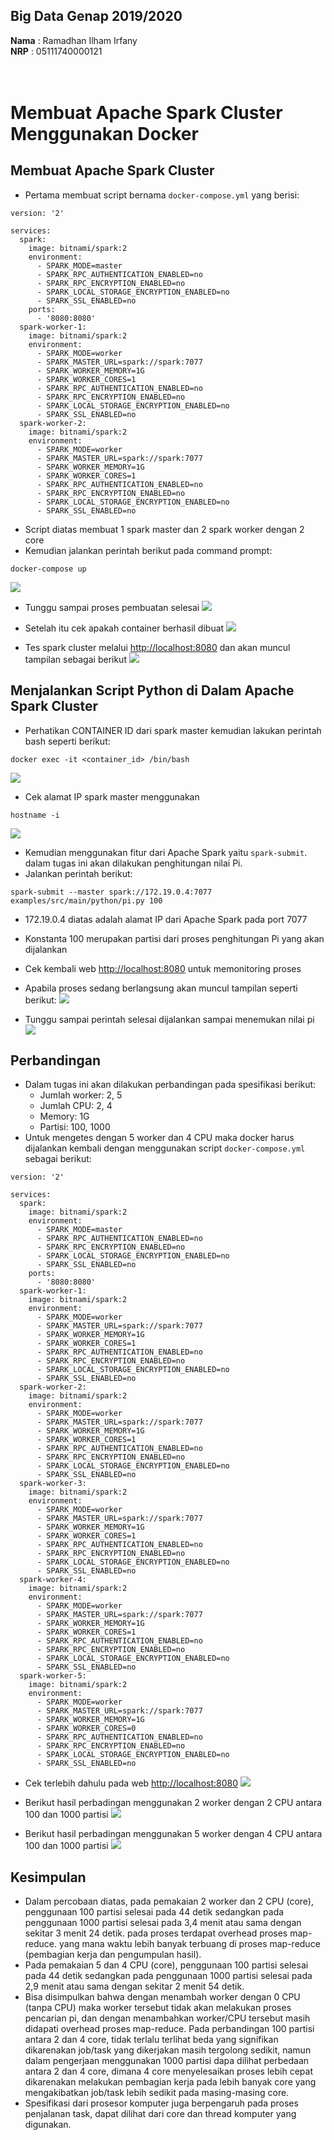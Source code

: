 ## Big Data Genap 2019/2020

**Nama**  : Ramadhan Ilham Irfany<br>
**NRP**   : 05111740000121<br><br><br>

# Membuat Apache Spark Cluster Menggunakan Docker


## Membuat Apache Spark Cluster
- Pertama membuat script bernama `docker-compose.yml` yang berisi:
```
version: '2'

services:
  spark:
    image: bitnami/spark:2
    environment:
      - SPARK_MODE=master
      - SPARK_RPC_AUTHENTICATION_ENABLED=no
      - SPARK_RPC_ENCRYPTION_ENABLED=no
      - SPARK_LOCAL_STORAGE_ENCRYPTION_ENABLED=no
      - SPARK_SSL_ENABLED=no
    ports:
      - '8080:8080'
  spark-worker-1:
    image: bitnami/spark:2
    environment:
      - SPARK_MODE=worker
      - SPARK_MASTER_URL=spark://spark:7077
      - SPARK_WORKER_MEMORY=1G
      - SPARK_WORKER_CORES=1
      - SPARK_RPC_AUTHENTICATION_ENABLED=no
      - SPARK_RPC_ENCRYPTION_ENABLED=no
      - SPARK_LOCAL_STORAGE_ENCRYPTION_ENABLED=no
      - SPARK_SSL_ENABLED=no
  spark-worker-2:
    image: bitnami/spark:2
    environment:
      - SPARK_MODE=worker
      - SPARK_MASTER_URL=spark://spark:7077
      - SPARK_WORKER_MEMORY=1G
      - SPARK_WORKER_CORES=1
      - SPARK_RPC_AUTHENTICATION_ENABLED=no
      - SPARK_RPC_ENCRYPTION_ENABLED=no
      - SPARK_LOCAL_STORAGE_ENCRYPTION_ENABLED=no
      - SPARK_SSL_ENABLED=no
```
- Script diatas membuat 1 spark master dan 2 spark worker dengan 2 core
- Kemudian jalankan perintah berikut pada command prompt:
```
docker-compose up
```
![](Dokumentasi/up.PNG)

- Tunggu sampai proses pembuatan selesai
![](Dokumentasi/done.PNG)

- Setelah itu cek apakah container berhasil dibuat
![](Dokumentasi/cek.PNG)

- Tes spark cluster melalui [http://localhost:8080](http://localhost:8080) dan akan muncul tampilan sebagai berikut
![](Dokumentasi/UI.PNG)


## Menjalankan Script Python di Dalam Apache Spark Cluster
- Perhatikan CONTAINER ID dari spark master kemudian lakukan perintah bash seperti berikut:
```
docker exec -it <container_id> /bin/bash
```
![](Dokumentasi/bash-1.png)

- Cek alamat IP spark master menggunakan
```
hostname -i
```
![](Dokumentasi/hostname.PNG)

- Kemudian menggunakan fitur dari Apache Spark yaitu `spark-submit`. dalam tugas ini akan dilakukan penghitungan nilai Pi.
- Jalankan perintah berikut:
```
spark-submit --master spark://172.19.0.4:7077 examples/src/main/python/pi.py 100
```
- 172.19.0.4 diatas adalah alamat IP dari Apache Spark pada port 7077
- Konstanta 100 merupakan partisi dari proses penghitungan Pi yang akan dijalankan
- Cek kembali web [http://localhost:8080](http://localhost:8080) untuk memonitoring proses
- Apabila proses sedang berlangsung akan muncul tampilan seperti berikut:
![](Dokumentasi/used-1.png)

- Tunggu sampai perintah selesai dijalankan sampai menemukan nilai pi
![](Dokumentasi/jobdone.PNG)


## Perbandingan
- Dalam tugas ini akan dilakukan perbandingan pada spesifikasi berikut:
    - Jumlah worker: 2, 5
    - Jumlah CPU: 2, 4
    - Memory: 1G
    - Partisi: 100, 1000
- Untuk mengetes dengan 5 worker dan 4 CPU maka docker harus dijalankan kembali dengan menggunakan script `docker-compose.yml` sebagai berikut:
```
version: '2'

services:
  spark:
    image: bitnami/spark:2
    environment:
      - SPARK_MODE=master
      - SPARK_RPC_AUTHENTICATION_ENABLED=no
      - SPARK_RPC_ENCRYPTION_ENABLED=no
      - SPARK_LOCAL_STORAGE_ENCRYPTION_ENABLED=no
      - SPARK_SSL_ENABLED=no
    ports:
      - '8080:8080'
  spark-worker-1:
    image: bitnami/spark:2
    environment:
      - SPARK_MODE=worker
      - SPARK_MASTER_URL=spark://spark:7077
      - SPARK_WORKER_MEMORY=1G
      - SPARK_WORKER_CORES=1
      - SPARK_RPC_AUTHENTICATION_ENABLED=no
      - SPARK_RPC_ENCRYPTION_ENABLED=no
      - SPARK_LOCAL_STORAGE_ENCRYPTION_ENABLED=no
      - SPARK_SSL_ENABLED=no
  spark-worker-2:
    image: bitnami/spark:2
    environment:
      - SPARK_MODE=worker
      - SPARK_MASTER_URL=spark://spark:7077
      - SPARK_WORKER_MEMORY=1G
      - SPARK_WORKER_CORES=1
      - SPARK_RPC_AUTHENTICATION_ENABLED=no
      - SPARK_RPC_ENCRYPTION_ENABLED=no
      - SPARK_LOCAL_STORAGE_ENCRYPTION_ENABLED=no
      - SPARK_SSL_ENABLED=no
  spark-worker-3:
    image: bitnami/spark:2
    environment:
      - SPARK_MODE=worker
      - SPARK_MASTER_URL=spark://spark:7077
      - SPARK_WORKER_MEMORY=1G
      - SPARK_WORKER_CORES=1
      - SPARK_RPC_AUTHENTICATION_ENABLED=no
      - SPARK_RPC_ENCRYPTION_ENABLED=no
      - SPARK_LOCAL_STORAGE_ENCRYPTION_ENABLED=no
      - SPARK_SSL_ENABLED=no
  spark-worker-4:
    image: bitnami/spark:2
    environment:
      - SPARK_MODE=worker
      - SPARK_MASTER_URL=spark://spark:7077
      - SPARK_WORKER_MEMORY=1G
      - SPARK_WORKER_CORES=1
      - SPARK_RPC_AUTHENTICATION_ENABLED=no
      - SPARK_RPC_ENCRYPTION_ENABLED=no
      - SPARK_LOCAL_STORAGE_ENCRYPTION_ENABLED=no
      - SPARK_SSL_ENABLED=no
  spark-worker-5:
    image: bitnami/spark:2
    environment:
      - SPARK_MODE=worker
      - SPARK_MASTER_URL=spark://spark:7077
      - SPARK_WORKER_MEMORY=1G
      - SPARK_WORKER_CORES=0
      - SPARK_RPC_AUTHENTICATION_ENABLED=no
      - SPARK_RPC_ENCRYPTION_ENABLED=no
      - SPARK_LOCAL_STORAGE_ENCRYPTION_ENABLED=no
      - SPARK_SSL_ENABLED=no
```
- Cek terlebih dahulu pada web [http://localhost:8080](http://localhost:8080)
![](Dokumentasi/5-worker-4-core.PNG)

- Berikut hasil perbadingan menggunakan 2 worker dengan 2 CPU antara 100 dan 1000 partisi
![](Dokumentasi/compare.png)

- Berikut hasil perbadingan menggunakan 5 worker dengan 4 CPU antara 100 dan 1000 partisi
![](Dokumentasi/compare-2.png)


## Kesimpulan
- Dalam percobaan diatas, pada pemakaian 2 worker dan 2 CPU (core), penggunaan 100 partisi selesai pada 44 detik sedangkan pada penggunaan 1000 partisi selesai pada 3,4 menit atau sama dengan sekitar 3 menit 24 detik. pada proses terdapat overhead proses map-reduce. yang mana waktu lebih banyak terbuang di proses map-reduce (pembagian kerja dan pengumpulan hasil).
- Pada pemakaian 5 dan 4 CPU (core), penggunaan 100 partisi selesai pada 44 detik sedangkan pada penggunaan 1000 partisi selesai pada 2,9 menit atau sama dengan sekitar 2 menit 54 detik.
- Bisa disimpulkan bahwa dengan menambah worker dengan 0 CPU (tanpa CPU) maka worker tersebut tidak akan melakukan proses pencarian pi, dan dengan menambahkan worker/CPU tersebut masih didapati overhead proses map-reduce. Pada perbandingan 100 partisi antara 2 dan 4 core, tidak terlalu terlihat beda yang signifikan dikarenakan job/task yang dikerjakan masih tergolong sedikit, namun dalam pengerjaan menggunakan 1000 partisi dapa dilihat perbedaan antara 2 dan 4 core, dimana 4 core menyelesaikan proses lebih cepat dikarenakan melakukan pembagian kerja pada lebih banyak core yang mengakibatkan job/task lebih sedikit pada masing-masing core.
- Spesifikasi dari prosesor komputer juga berpengaruh pada proses penjalanan task, dapat dilihat dari core dan thread komputer yang digunakan.
